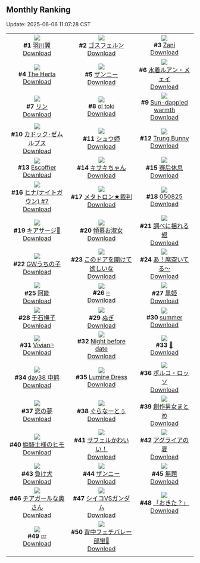 ## Monthly Ranking
Update: 2025-06-06 11:07:28 CST

|      |      |      |
| :----: | :----: | :----: |
| ![](https://i.pixiv.re/c/240x480/img-master/img/2025/05/08/00/00/02/130158445_p0_master1200.jpg)<br>**#1** [羽川翼](https://www.pixiv.net/artworks/130158445)<br>[Download](https://i.pixiv.re/img-original/img/2025/05/08/00/00/02/130158445_p0.png) | ![](https://i.pixiv.re/c/240x480/img-master/img/2025/05/08/00/00/17/130158566_p0_master1200.jpg)<br>**#2** [ゴスフェルン](https://www.pixiv.net/artworks/130158566)<br>[Download](https://i.pixiv.re/img-original/img/2025/05/08/00/00/17/130158566_p0.png) | ![](https://i.pixiv.re/c/240x480/img-master/img/2025/05/08/00/00/12/130158516_p0_master1200.jpg)<br>**#3** [Zani](https://www.pixiv.net/artworks/130158516)<br>[Download](https://i.pixiv.re/img-original/img/2025/05/08/00/00/12/130158516_p0.jpg) |
| ![](https://i.pixiv.re/c/240x480/img-master/img/2025/05/08/19/52/02/130181761_p0_master1200.jpg)<br>**#4** [The Herta](https://www.pixiv.net/artworks/130181761)<br>[Download](https://i.pixiv.re/img-original/img/2025/05/08/19/52/02/130181761_p0.png) | ![](https://i.pixiv.re/c/240x480/img-master/img/2025/05/08/23/14/10/130189860_p0_master1200.jpg)<br>**#5** [ザンニー](https://www.pixiv.net/artworks/130189860)<br>[Download](https://i.pixiv.re/img-original/img/2025/05/08/23/14/10/130189860_p0.png) | ![](https://i.pixiv.re/c/240x480/img-master/img/2025/05/08/23/18/12/130190000_p0_master1200.jpg)<br>**#6** [水着ルアン・メェイ](https://www.pixiv.net/artworks/130190000)<br>[Download](https://i.pixiv.re/img-original/img/2025/05/08/23/18/12/130190000_p0.jpg) |
| ![](https://i.pixiv.re/c/240x480/img-master/img/2025/05/07/12/30/04/130138791_p0_master1200.jpg)<br>**#7** [リン](https://www.pixiv.net/artworks/130138791)<br>[Download](https://i.pixiv.re/img-original/img/2025/05/07/12/30/04/130138791_p0.jpg) | ![](https://i.pixiv.re/c/240x480/img-master/img/2025/05/07/22/11/31/130154116_p0_master1200.jpg)<br>**#8** [ol toki](https://www.pixiv.net/artworks/130154116)<br>[Download](https://i.pixiv.re/img-original/img/2025/05/07/22/11/31/130154116_p0.png) | ![](https://i.pixiv.re/c/240x480/img-master/img/2025/05/08/02/05/25/130162698_p0_master1200.jpg)<br>**#9** [Sun-dappled warmth](https://www.pixiv.net/artworks/130162698)<br>[Download](https://i.pixiv.re/img-original/img/2025/05/08/02/05/25/130162698_p0.jpg) |
| ![](https://i.pixiv.re/c/240x480/img-master/img/2025/05/08/02/29/32/130163184_p0_master1200.jpg)<br>**#10** [カドック･ゼムルプス](https://www.pixiv.net/artworks/130163184)<br>[Download](https://i.pixiv.re/img-original/img/2025/05/08/02/29/32/130163184_p0.jpg) | ![](https://i.pixiv.re/c/240x480/img-master/img/2025/05/08/15/14/52/130174945_p0_master1200.jpg)<br>**#11** [シュウ姉](https://www.pixiv.net/artworks/130174945)<br>[Download](https://i.pixiv.re/img-original/img/2025/05/08/15/14/52/130174945_p0.jpg) | ![](https://i.pixiv.re/c/240x480/img-master/img/2025/05/08/02/05/34/130162700_p0_master1200.jpg)<br>**#12** [Trung Bunny](https://www.pixiv.net/artworks/130162700)<br>[Download](https://i.pixiv.re/img-original/img/2025/05/08/02/05/34/130162700_p0.jpg) |
| ![](https://i.pixiv.re/c/240x480/img-master/img/2025/05/08/22/28/00/130188018_p0_master1200.jpg)<br>**#13** [Escoffier](https://www.pixiv.net/artworks/130188018)<br>[Download](https://i.pixiv.re/img-original/img/2025/05/08/22/28/00/130188018_p0.png) | ![](https://i.pixiv.re/c/240x480/img-master/img/2025/05/06/00/00/13/130081703_p0_master1200.jpg)<br>**#14** [キサキちゃん](https://www.pixiv.net/artworks/130081703)<br>[Download](https://i.pixiv.re/img-original/img/2025/05/06/00/00/13/130081703_p0.jpg) | ![](https://i.pixiv.re/c/240x480/img-master/img/2025/05/08/12/21/24/130171881_p0_master1200.jpg)<br>**#15** [赛后休息](https://www.pixiv.net/artworks/130171881)<br>[Download](https://i.pixiv.re/img-original/img/2025/05/08/12/21/24/130171881_p0.png) |
| ![](https://i.pixiv.re/c/240x480/img-master/img/2025/05/07/17/51/13/130144797_p0_master1200.jpg)<br>**#16** [ヒナ(ナイトガウン) #7](https://www.pixiv.net/artworks/130144797)<br>[Download](https://i.pixiv.re/img-original/img/2025/05/07/17/51/13/130144797_p0.jpg) | ![](https://i.pixiv.re/c/240x480/img-master/img/2025/05/08/13/58/34/130173596_p0_master1200.jpg)<br>**#17** [メタトロン★裁判](https://www.pixiv.net/artworks/130173596)<br>[Download](https://i.pixiv.re/img-original/img/2025/05/08/13/58/34/130173596_p0.jpg) | ![](https://i.pixiv.re/c/240x480/img-master/img/2025/05/08/02/51/54/130163601_p0_master1200.jpg)<br>**#18** [050825](https://www.pixiv.net/artworks/130163601)<br>[Download](https://i.pixiv.re/img-original/img/2025/05/08/02/51/54/130163601_p0.jpg) |
| ![](https://i.pixiv.re/c/240x480/img-master/img/2025/05/07/20/37/09/130150311_p0_master1200.jpg)<br>**#19** [キアサージ🌸](https://www.pixiv.net/artworks/130150311)<br>[Download](https://i.pixiv.re/img-original/img/2025/05/07/20/37/09/130150311_p0.png) | ![](https://i.pixiv.re/c/240x480/img-master/img/2025/05/08/16/02/16/130175820_p0_master1200.jpg)<br>**#20** [傾慕お淑女](https://www.pixiv.net/artworks/130175820)<br>[Download](https://i.pixiv.re/img-original/img/2025/05/08/16/02/16/130175820_p0.png) | ![](https://i.pixiv.re/c/240x480/img-master/img/2025/05/06/00/00/10/130081677_p0_master1200.jpg)<br>**#21** [調べに揺れる翅](https://www.pixiv.net/artworks/130081677)<br>[Download](https://i.pixiv.re/img-original/img/2025/05/06/00/00/10/130081677_p0.jpg) |
| ![](https://i.pixiv.re/c/240x480/img-master/img/2025/05/06/22/03/12/130118922_p0_master1200.jpg)<br>**#22** [GWうちの子](https://www.pixiv.net/artworks/130118922)<br>[Download](https://i.pixiv.re/img-original/img/2025/05/06/22/03/12/130118922_p0.jpg) | ![](https://i.pixiv.re/c/240x480/img-master/img/2025/05/08/20/41/15/130183566_p0_master1200.jpg)<br>**#23** [このドアを開けて欲しいな](https://www.pixiv.net/artworks/130183566)<br>[Download](https://i.pixiv.re/img-original/img/2025/05/08/20/41/15/130183566_p0.png) | ![](https://i.pixiv.re/c/240x480/img-master/img/2025/05/10/00/00/13/130225940_p0_master1200.jpg)<br>**#24** [あ！席空いてる～](https://www.pixiv.net/artworks/130225940)<br>[Download](https://i.pixiv.re/img-original/img/2025/05/10/00/00/13/130225940_p0.jpg) |
| ![](https://i.pixiv.re/c/240x480/img-master/img/2025/05/07/12/42/01/130139008_p0_master1200.jpg)<br>**#25** [阿能](https://www.pixiv.net/artworks/130139008)<br>[Download](https://i.pixiv.re/img-original/img/2025/05/07/12/42/01/130139008_p0.jpg) | ![](https://i.pixiv.re/c/240x480/img-master/img/2025/05/06/00/00/16/130081733_p0_master1200.jpg)<br>**#26** [💦](https://www.pixiv.net/artworks/130081733)<br>[Download](https://i.pixiv.re/img-original/img/2025/05/06/00/00/16/130081733_p0.jpg) | ![](https://i.pixiv.re/c/240x480/img-master/img/2025/05/07/07/28/59/130133879_p0_master1200.jpg)<br>**#27** [黒姫](https://www.pixiv.net/artworks/130133879)<br>[Download](https://i.pixiv.re/img-original/img/2025/05/07/07/28/59/130133879_p0.png) |
| ![](https://i.pixiv.re/c/240x480/img-master/img/2025/05/06/00/00/06/130081641_p0_master1200.jpg)<br>**#28** [千石撫子](https://www.pixiv.net/artworks/130081641)<br>[Download](https://i.pixiv.re/img-original/img/2025/05/06/00/00/06/130081641_p0.png) | ![](https://i.pixiv.re/c/240x480/img-master/img/2025/05/08/19/50/47/130181728_p0_master1200.jpg)<br>**#29** [ぬぎ](https://www.pixiv.net/artworks/130181728)<br>[Download](https://i.pixiv.re/img-original/img/2025/05/08/19/50/47/130181728_p0.png) | ![](https://i.pixiv.re/c/240x480/img-master/img/2025/05/07/00/00/16/130124490_p0_master1200.jpg)<br>**#30** [summer](https://www.pixiv.net/artworks/130124490)<br>[Download](https://i.pixiv.re/img-original/img/2025/05/07/00/00/16/130124490_p0.png) |
| ![](https://i.pixiv.re/c/240x480/img-master/img/2025/05/08/00/30/03/130160054_p0_master1200.jpg)<br>**#31** [Vivian💦](https://www.pixiv.net/artworks/130160054)<br>[Download](https://i.pixiv.re/img-original/img/2025/05/08/00/30/03/130160054_p0.png) | ![](https://i.pixiv.re/c/240x480/img-master/img/2025/05/07/19/15/24/130147528_p0_master1200.jpg)<br>**#32** [Night before date](https://www.pixiv.net/artworks/130147528)<br>[Download](https://i.pixiv.re/img-original/img/2025/05/07/19/15/24/130147528_p0.png) | ![](https://i.pixiv.re/c/240x480/img-master/img/2025/05/10/00/00/18/130225988_p0_master1200.jpg)<br>**#33** [🥵](https://www.pixiv.net/artworks/130225988)<br>[Download](https://i.pixiv.re/img-original/img/2025/05/10/00/00/18/130225988_p0.jpg) |
| ![](https://i.pixiv.re/c/240x480/img-master/img/2025/05/08/18/57/51/130179977_p0_master1200.jpg)<br>**#34** [day38 申鹤](https://www.pixiv.net/artworks/130179977)<br>[Download](https://i.pixiv.re/img-original/img/2025/05/08/18/57/51/130179977_p0.jpg) | ![](https://i.pixiv.re/c/240x480/img-master/img/2025/05/08/19/19/42/130180760_p0_master1200.jpg)<br>**#35** [Lumine Dress](https://www.pixiv.net/artworks/130180760)<br>[Download](https://i.pixiv.re/img-original/img/2025/05/08/19/19/42/130180760_p0.jpg) | ![](https://i.pixiv.re/c/240x480/img-master/img/2025/05/10/00/00/16/130225974_p0_master1200.jpg)<br>**#36** [ポルコ・ロッソ](https://www.pixiv.net/artworks/130225974)<br>[Download](https://i.pixiv.re/img-original/img/2025/05/10/00/00/16/130225974_p0.jpg) |
| ![](https://i.pixiv.re/c/240x480/img-master/img/2025/05/09/00/00/16/130191759_p0_master1200.jpg)<br>**#37** [恋の夢](https://www.pixiv.net/artworks/130191759)<br>[Download](https://i.pixiv.re/img-original/img/2025/05/09/00/00/16/130191759_p0.png) | ![](https://i.pixiv.re/c/240x480/img-master/img/2025/05/07/23/58/10/130158370_p0_master1200.jpg)<br>**#38** [ぐらなーとぅ](https://www.pixiv.net/artworks/130158370)<br>[Download](https://i.pixiv.re/img-original/img/2025/05/07/23/58/10/130158370_p0.jpg) | ![](https://i.pixiv.re/c/240x480/img-master/img/2025/05/08/14/49/18/130152979_p0_master1200.jpg)<br>**#39** [創作男女まとめ](https://www.pixiv.net/artworks/130152979)<br>[Download](https://i.pixiv.re/img-original/img/2025/05/08/14/49/18/130152979_p0.jpg) |
| ![](https://i.pixiv.re/c/240x480/img-master/img/2025/05/08/07/22/25/130167262_p0_master1200.jpg)<br>**#40** [姫騎士様のヒモ](https://www.pixiv.net/artworks/130167262)<br>[Download](https://i.pixiv.re/img-original/img/2025/05/08/07/22/25/130167262_p0.png) | ![](https://i.pixiv.re/c/240x480/img-master/img/2025/05/08/07/28/56/130167340_p0_master1200.jpg)<br>**#41** [サフェルかわいい！](https://www.pixiv.net/artworks/130167340)<br>[Download](https://i.pixiv.re/img-original/img/2025/05/08/07/28/56/130167340_p0.jpg) | ![](https://i.pixiv.re/c/240x480/img-master/img/2025/05/30/21/35/46/130250428_p0_master1200.jpg)<br>**#42** [アグライアの夏](https://www.pixiv.net/artworks/130250428)<br>[Download](https://i.pixiv.re/img-original/img/2025/05/30/21/35/46/130250428_p0.jpg) |
| ![](https://i.pixiv.re/c/240x480/img-master/img/2025/05/09/21/29/23/130219571_p0_master1200.jpg)<br>**#43** [負け犬](https://www.pixiv.net/artworks/130219571)<br>[Download](https://i.pixiv.re/img-original/img/2025/05/09/21/29/23/130219571_p0.jpg) | ![](https://i.pixiv.re/c/240x480/img-master/img/2025/05/08/11/17/45/130170691_p0_master1200.jpg)<br>**#44** [ザンニー](https://www.pixiv.net/artworks/130170691)<br>[Download](https://i.pixiv.re/img-original/img/2025/05/08/11/17/45/130170691_p0.png) | ![](https://i.pixiv.re/c/240x480/img-master/img/2025/05/08/11/16/33/130170682_p0_master1200.jpg)<br>**#45** [無題](https://www.pixiv.net/artworks/130170682)<br>[Download](https://i.pixiv.re/img-original/img/2025/05/08/11/16/33/130170682_p0.jpg) |
| ![](https://i.pixiv.re/c/240x480/img-master/img/2025/05/08/00/01/40/130158842_p0_master1200.jpg)<br>**#46** [チアガールな奥さん](https://www.pixiv.net/artworks/130158842)<br>[Download](https://i.pixiv.re/img-original/img/2025/05/08/00/01/40/130158842_p0.jpg) | ![](https://i.pixiv.re/c/240x480/img-master/img/2025/05/06/19/42/53/130112416_p0_master1200.jpg)<br>**#47** [シイコVSガンダム](https://www.pixiv.net/artworks/130112416)<br>[Download](https://i.pixiv.re/img-original/img/2025/05/06/19/42/53/130112416_p0.jpg) | ![](https://i.pixiv.re/c/240x480/img-master/img/2025/05/08/00/01/08/130158767_p0_master1200.jpg)<br>**#48** [「おきた？」](https://www.pixiv.net/artworks/130158767)<br>[Download](https://i.pixiv.re/img-original/img/2025/05/08/00/01/08/130158767_p0.png) |
| ![](https://i.pixiv.re/c/240x480/img-master/img/2025/05/07/00/00/23/130124538_p0_master1200.jpg)<br>**#49** [💤](https://www.pixiv.net/artworks/130124538)<br>[Download](https://i.pixiv.re/img-original/img/2025/05/07/00/00/23/130124538_p0.jpg) | ![](https://i.pixiv.re/c/240x480/img-master/img/2025/05/10/20/02/19/130255686_p0_master1200.jpg)<br>**#50** [背中フェチバレー部蛍🏐](https://www.pixiv.net/artworks/130255686)<br>[Download](https://i.pixiv.re/img-original/img/2025/05/10/20/02/19/130255686_p0.jpg) |
|      |
